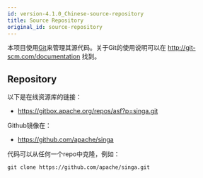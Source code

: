 ```yaml
---
id: version-4.1.0_Chinese-source-repository
title: Source Repository
original_id: source-repository
---
```


<!--- Licensed to the Apache Software Foundation (ASF) under one or more contributor license agreements.  See the NOTICE file distributed with this work for additional information regarding copyright ownership.  The ASF licenses this file to you under the Apache License, Version 2.0 (the "License"); you may not use this file except in compliance with the License.  You may obtain a copy of the License at http://www.apache.org/licenses/LICENSE-2.0 Unless required by applicable law or agreed to in writing, software distributed under the License is distributed on an "AS IS" BASIS, WITHOUT WARRANTIES OR CONDITIONS OF ANY KIND, either express or implied.  See the License for the specific language governing permissions and limitations under the License.  -->


本项目使用[Git](http://git-scm.com/)来管理其源代码。关于Git的使用说明可以在 http://git-scm.com/documentation 找到。

## Repository

以下是在线资源库的链接：

- https://gitbox.apache.org/repos/asf?p=singa.git

Github镜像在：

- https://github.com/apache/singa

代码可以从任何一个repo中克隆，例如：

    git clone https://github.com/apache/singa.git
